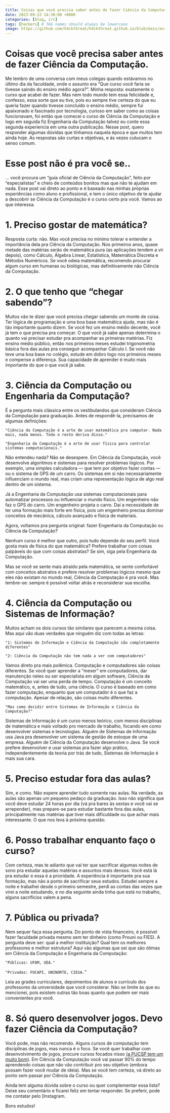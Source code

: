 ```yaml
---
title: Coisas que você precisa saber antes de fazer Ciência da Computação
date: 2023-09-22 14:30:00 +0800
categories: [blog, irc]
tags: [hackers] # TAG names should always be lowercase
image: https://github.com/h4ckthreat/h4ckthreat.github.io/blob/main/assets/img/posts/coisas-que-voce-precisa-saber-antes-de-fazer-ciencia-da-computacao.jpg
---
```


# Coisas que você precisa saber antes de fazer Ciência da Computação.

Me lembro de uma conversa com meus colegas quando estávamos no último dia da faculdade, onde o assunto era “Que curso você faria se tivesse saindo do ensino médio agora?”. Minha resposta: exatamente o curso que acabei de fazer. Mas nem todo mundo tem essa felicidade e, confesso, essa sorte que eu tive, pois eu sempre tive certeza do que eu queria fazer quando tivesse concluído o ensino médio, sempre fui apaixonado e fascinado por tecnologia, curioso em saber como as coisas funcionavam, foi então que comecei o curso de Ciência da Computação e logo em seguida fiz Engenharia da Computação talvez eu conte essa segunda experiencia em uma outra publicação. Nesse post, quero responder algumas dúvidas que tínhamos naquela época e que muitos tem ainda hoje. As respostas são curtas e objetivas, e às vezes cutucam o senso comum.

# Esse post não é pra você se..

… você procura um “guia oficial de Ciência da Computação”, feito por “especialistas” e cheio de conteúdos bonitos mas que não te ajudam em nada. Esse post vai direto ao ponto e é baseado nas minhas próprias experiências como aluno e profissional, e tem o único objetivo de te ajudar a descobrir se Ciência da Computação é o curso certo pra você. Vamos ao que interessa.

# 1. Preciso gostar de matemática?
Resposta curta: não. Mas você precisa no mínimo tolerar e entender a importância dela pra Ciência da Computação. Nos primeiros anos, quase metade das matérias serão de matemática pura (as aplicações tendem a vir depois), como Cálculo, Álgebra Linear, Estatística, Matemática Discreta e Métodos Numéricos. Se você odeia matemática, recomendo procurar algum curso em humanas ou biológicas, mas definitivamente não Ciência da Computação.

# 2. O que tenho que “chegar sabendo”?
Muitos vão te dizer que você precisa chegar sabendo um monte de coisa. Ter lógica de programação e uma boa base matemática ajuda, mas não é tão importante quanto dizem. Se você fez um ensino médio decente, você já tem o que precisa pra começar. O que você já sabe apenas determina o quanto vai precisar estudar pra acompanhar as primeiras matérias. Fiz ensino médio público, então nos primeiros meses estudei trigonometria básica fora das aulas pra conseguir acompanhar Cálculo I. Se você não teve uma boa base no colégio, estude em dobro logo nos primeiros meses e compense a diferença. Sua capacidade de aprender é muito mais importante do que o que você já sabe.

# 3. Ciência da Computação ou Engenharia da Computação?
É a pergunta mais clássica entre os vestibulandos que consideram Ciência da Computação para graduação. Antes de respondê-la, precisamos de algumas definições:

`"Ciência da Computação é a arte de usar matemática pra computar. Nada mais, nada menos. Todo o resto deriva disso."`

`"Engenharia da Computação é a arte de usar física para controlar sistemas computacionais."`

Não entendeu nada?
Não se desespere.
Em Ciência da Computação, você desenvolve algoritmos e sistemas para resolver problemas lógicos. Por exemplo, uma simples calculadora — que tem por objetivo fazer contas — ou o sistema de GPS de um carro. Os sistemas em si não necessariamente influenciam o mundo real, mas criam uma representação lógica de algo real dentro de um sistema.

Já a Engenharia da Computação usa sistemas computacionais para automatizar processos ou influenciar o mundo físico. Um engenheiro não faz o GPS do carro. Um engenheiro projeta o carro. Daí a necessidade de ter uma formação mais forte em física, pois um engenheiro precisa dominar conceitos de mecânica, cálculo avançado e física de materiais.

Agora, voltamos pra pergunta original: fazer Engenharia da Computação ou Ciência da Computação?

Nenhum curso é melhor que outro, pois tudo depende do seu perfil. Você gosta mais de física do que matemática? Prefere trabalhar com coisas palpáveis do que com coisas abstratas? Se sim, siga pela Engenharia da Computação.

Mas se você se sente mais atraído pela matemática, se sente confortável com conceitos abstratos e prefere resolver problemas lógicos mesmo que eles não existam no mundo real, Ciência da Computação é pra você. Mas lembre-se: sempre é possível voltar atrás e reconsiderar sua escolha.

# 4. Ciência da Computação ou Sistemas de Informação?
Muitos acham os dois cursos tão similares que parecem a mesma coisa. Mas aqui vão duas verdades que ninguém diz com todas as letras:

`"1: Sistemas de Informação e Ciência da Computação são completamente diferentes"`

`"2: Ciência da Computação não tem nada a ver com computadores"`

Vamos direto pra mais polêmica. Computação e computadores são coisas diferentes. Se você quer aprender a “mexer” em computadores, dar manutenção neles ou ser especialista em algum software, Ciência da Computação vai ser uma perda de tempo. Computação é um conceito matemático, e, antes de tudo, uma ciência. O curso é baseado em como fazer computação, enquanto que um computador é o que faz a computação. Apesar de relação, são coisas muito diferentes.

`"Mas como decidir entre Sistemas de Informação e Ciência da Computação?"`

Sistemas de Informação é um curso menos teórico, com menos disciplinas de matemática e mais voltado pro mercado de trabalho, focando em como desenvolver sistemas e tecnologias. Alguém de Sistemas de Informação usa Java pra desenvolver um sistema de gestão de estoque de uma empresa. Alguém de Ciência da Computação desenvolve o Java. Se você prefere desenvolver e usar sistemas pra fazer algo prático, independentemente da teoria por trás de tudo, Sistemas de Informação é mais sua cara.

# 5. Preciso estudar fora das aulas?
Sim, e como. Não espere aprender tudo somente nas aulas. Na verdade, as aulas são apenas um pequeno pedaço da graduação. Isso não significa que você deve estudar 24 horas por dia (vá pra bares às sextas e você vai se arrepender), mas prepare-se para estudar bastante fora das aulas, principalmente nas matérias que tiver mais dificuldade ou que achar mais interessante. O que nos leva à próxima questão.

# 6. Posso trabalhar enquanto faço o curso?
Com certeza, mas te adianto que vai ter que sacrificar algumas noites de sono pra estudar aquelas matérias e assuntos mais densos. Você está lá pra estudar e essa é a prioridade. A experiência é importante pra sua formação, mas não a ponto de sacrificar seus estudos. Estudei sempre a noite e trabalhei desde o primeiro semestre, perdi as contas das vezes que virei a noite estudando, e no dia seguinte ainda tinha que está no trabalho, alguns sacrifícios valem a pena.

# 7. Pública ou privada?
Nem sequer faça essa pergunta. Do ponto de vista financeiro, é possível fazer faculdade privada mesmo sem ter dinheiro (como Prouni ou FIES). A pergunta deve ser: qual a melhor instituição? Qual tem os melhores professores e melhor estrutura? Aqui vão algumas que sei que são ótimas em Ciência da Computação e Engenharia da Computação:

`"Públicas: UFAM, UEA."`

`"Privadas: FUCAPI, UNINORTE, CIESA.`"

Leia as grades curriculares, depoimentos de alunos e currículo dos professores da universidade que você considerar. Não se limite às que eu mencionei, pois existem outras tão boas quanto que podem ser mais convenientes pra você.

# 8. Só quero desenvolver jogos. Devo fazer Ciência da Computação?
Você pode, mas não recomendo. Alguns cursos de computação tem disciplinas de jogos, mas nunca é o foco. Se você quer trabalhar com desenvolvimento de jogos, procure cursos focados nisso [(a PUCSP tem um muito bom)](https://www.pucsp.br/graduacao/superior-de-tecnologia-em-jogos-digitais). Em Ciência da Computação você vai passar 90% do tempo aprendendo coisas que não vão contribuir pro seu objetivo (embora possam fazer você mudar de ideia). Mas se você tem certeza, vá direto ao ponto sem passar por Ciência da Computação.

Ainda tem alguma dúvida sobre o curso ou quer complementar essa lista? Deixe seu comentário e ficarei feliz em tentar responder. Se preferir, pode me contatar pelo [Instagram[](https://www.instagram.com/h4ckthreat/).

Bons estudos!
